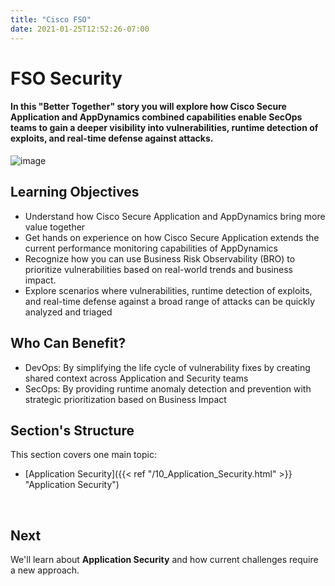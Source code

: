 ```yaml
---
title: "Cisco FSO"
date: 2021-01-25T12:52:26-07:00
---
```


# FSO Security

#### In this "Better Together" story you will explore how Cisco Secure Application and AppDynamics combined capabilities enable SecOps teams to gain a deeper visibility into vulnerabilities, runtime detection of exploits, and real-time defense against attacks.

![image](/images/fso_solution_sec.png)




## Learning Objectives  

* Understand how Cisco Secure Application and AppDynamics bring more value together
* Get hands on experience on how Cisco Secure Application extends the current performance monitoring capabilities of AppDynamics
* Recognize how you can use Business Risk Observability (BRO) to prioritize vulnerabilities based on real-world trends and business impact.
* Explore scenarios where vulnerabilities, runtime detection of exploits, and real-time defense against a broad range of attacks can be quickly analyzed and triaged


## Who Can Benefit?  

* DevOps: By simplifying the life cycle of vulnerability fixes by creating shared context across Application and Security teams
* SecOps: By providing runtime anomaly detection and prevention with strategic prioritization based on Business Impact


## Section's Structure  

This section covers one main topic:

* [Application Security]({{< ref "/10_Application_Security.html" >}} "Application Security")

<br>

## Next <span style="color: #143c76;"><i class='fas fa-cog fa-spin fa-sm'></i></span>&nbsp;

We'll learn about **Application Security** and how current challenges require a new approach.

<br>


